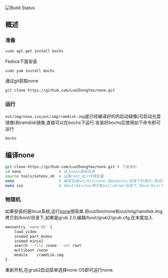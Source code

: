 [源码]: https://github.com/LuoZhongYao/none
[none]: https://github.com/LuoZhongYao/none
[GITHUB]: https://github.com/LuoZhongYao/none
[lzy]: mail:LuoZhongYao@gmail.com

![Build Status](https://travis-ci.org/LuoZhongYao/none.svg?branch=master)

<h2 id="overview">概述</h2>

<h3 id='prepare'>准备</h3>

```bash
sudo apt-get install bochs
```
Fedora下面安装

```bash
sudo yum install bochs
```

通过git获取none

```bash
git clone https://github.com/LuoZhongYao/none.git
```

<h3 id='run'>运行</h3>

`out/img/none.iso`,`out/img/ramdisk.img`是已经编译好的的启动镜像(可启动光盘镜像)和ramdisk镜像,直接可以在bochs下运行.安装好bochs后使用如下命令即可运行
```bash
bochs
```

<h2 id="compile">编译none</h2>

```bash
git clone https://github.com/LuoZhongYao/none.git # 下载源码
cd none                 # 进入none源码目录
source tools/setenv.sh  # 设置root_dir环境变量
make                    # 编译生成out/bin/none,及modules/目录下的演示,测试程序,模块,生成的二进制文件在out/bin/目录下
make iso                # 将out/bin/non拷贝到out/cdrom/目录下,将out/bin/下面的程序,拷贝到out/img/ramdisk.img的/bin/目录下,并生成iso镜像,需要输入两次root密码
```
<h3 id="pc">物理机</h3>

如果安装的是linux系统,运行[none][]很简单.将out/bin/none和out/img/ramdisk.img拷贝到/boot/目录下,如果是grub 2.0,编辑/boot/grub2/grub.cfg,在末尾加入

```bash
menuentry 'none OS' {
    load_video
    insmod part_msdos
    insmod minix2
    search --file /none --set root
    multiboot /none
    module    /ramdisk.img
}
```
重新开机,在grub2启动菜单选择none OS即可运行none.
